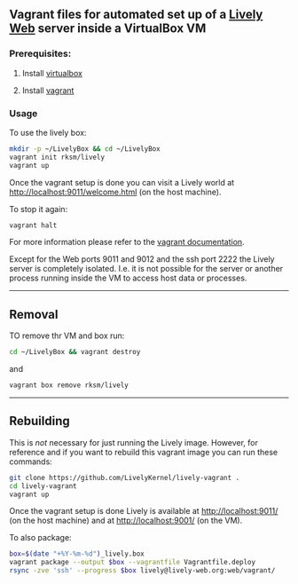 ## Vagrant files for automated set up of a [Lively Web](http://lively-web.org) server inside a VirtualBox VM ##

### Prerequisites:

1. Install [virtualbox](https://www.virtualbox.org/wiki/Downloads)

2. Install [vagrant](http://www.vagrantup.com/downloads.html)

### Usage

To use the lively box:

```sh
mkdir -p ~/LivelyBox && cd ~/LivelyBox
vagrant init rksm/lively
vagrant up
```

Once the vagrant setup is done you can visit a Lively world at [http://localhost:9011/welcome.html](http://localhost:9011/welcome.html) (on the host machine).

To stop it again:

```sh
vagrant halt
```

For more information please refer to the [vagrant documentation](https://docs.vagrantup.com/v2/getting-started/index.html).

Except for the Web ports 9011 and 9012 and the ssh port 2222 the Lively server is completely isolated. I.e. it is not possible for the server or another process running inside the VM to access host data or processes.

---

## Removal

TO remove thr VM and box run:

```sh
cd ~/LivelyBox && vagrant destroy
```

and

```sh
vagrant box remove rksm/lively
```

---

## Rebuilding

This is *not* necessary for just running the Lively image. However, for
reference and if you want to rebuild this vagrant image you can run these
commands:

```sh
git clone https://github.com/LivelyKernel/lively-vagrant .
cd lively-vagrant
vagrant up
```

Once the vagrant setup is done Lively is available at [http://localhost:9011/](http://localhost:9011/) (on
the host machine) and at [http://localhost:9001/](http://localhost:9011/) (on the VM).

To also package:

```sh
box=$(date "+%Y-%m-%d")_lively.box
vagrant package --output $box --vagrantfile Vagrantfile.deploy
rsync -zve 'ssh' --progress $box lively@lively-web.org:web/vagrant/
```

<!-- vagrant box add -c -f --name rksm/lively $box -->
<!-- vagrant box add -c -f --name rksm/lively 2014-06-24_lively-debian7.box -->
